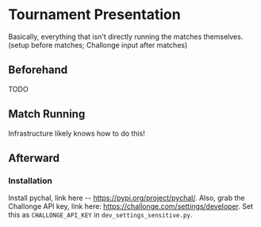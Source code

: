 # Tournament Presentation

Basically, everything that isn't directly running the matches themselves. (setup before matches; Challonge input after matches)

## Beforehand

TODO

## Match Running

Infrastructure likely knows how to do this!

## Afterward

### Installation

Install pychal, link here -- https://pypi.org/project/pychal/. Also, grab the Challonge API key, link here: https://challonge.com/settings/developer. Set this as `CHALLONGE_API_KEY` in `dev_settings_sensitive.py`.

